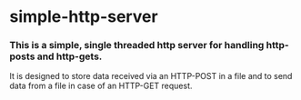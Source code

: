 # simple-http-server
### This is a simple, single threaded http server for handling http-posts and http-gets.

It is designed to store data received via an HTTP-POST in a file 
and to send data from a file in case of an HTTP-GET request.  
